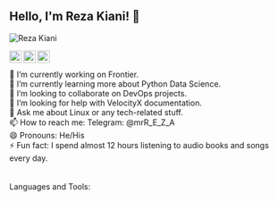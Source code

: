 ## Hello, I'm Reza Kiani! 👋
<p align="left"> <img src="https://komarev.com/ghpvc/?username=reza-kiani&label=Views&color=blue&style=plastic" alt="Reza Kiani" /> </p>

</a>
<a href="https://www.linkedin.com/in/reza-kiani-b8301922b">
  <img align="left" alt="Reza's Linkdein" width="22px" src="https://cdn.jsdelivr.net/npm/simple-icons@v3/icons/linkedin.svg" />
</a>

<a href="https://github.com/reza-kiani">
  <img align="left" alt="Pawan's Github" width="22px" src="https://cdn.jsdelivr.net/npm/simple-icons@v3/icons/github.svg" />
</a>

<a href="https://t.me/mrR_E_Z_A">
  <img align="left" alt="Reza's Telegram" width="22px" src="https://cdn.jsdelivr.net/npm/simple-icons@v3/icons/telegram.svg" />
</a>

<br/>
<br/>
🔭 I’m currently working on Frontier.<br/>
🌱 I’m currently learning more about Python Data Science.<br/>
👯 I’m looking to collaborate on DevOps projects.<br/>
🤔 I’m looking for help with VelocityX documentation.<br/>
💬 Ask me about Linux or any tech-related stuff.<br/>
📫 How to reach me: Telegram: @mrR_E_Z_A<br/>
😄 Pronouns: He/His<br/>
⚡ Fun fact: I spend almost 12 hours listening to audio books and songs every day.<br/>
<br/>
<br/>
Languages and Tools:<br/>
